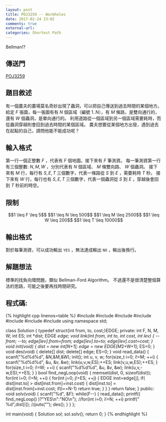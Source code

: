 ```yaml
---
layout: post
title: POJ3259 -- Wormholes
date: 2017-02-24 23:02
comments: true
external-url:
categories: Shortest Path
---
```


Bellman!?

## 傳送門
[POJ3259](http://poj.org/problem?id=3259)

## 題目敘述
有一個農夫的農場莫名奇妙出現了蟲洞，可以把自己傳送到過去時間的某個地方。
給定 $F$ 張圖，每一張圖有有 $N$ 個區域（編號 1..N），有 $M$ 條路，是雙向通行的，還有 $W$ 個蟲洞，是單向通行的。
利用道路從一個區域到另一個區域需要耗時，而從蟲洞穿越則會回到過去時間的某個區域。
農夫想要從某個地方出發，遇到過去在起點的自己，請問他能不能成功呢？

## 輸入格式
第一行一個正整數 $F$ ，代表有 $F$ 個地圖。接下來有 $F$ 筆測資。
每一筆測資第一行有三個整數: $N, M, W$ ，分別代表有 $N$ 個區域、 $M$ 條雙向路、 $W$ 個蟲洞。
接下來有 $M$ 行，每行有 $S, E, T$ 三個數字，代表一條路從 $S$ 到 $E$ ，需要耗時 $T$ 秒。
接下來有 $W$ 行，每行也有 $S, E, T$ 三個數字，代表一個蟲洞從 $S$ 到 $E$ ，穿越後會回到 $T$ 秒前的時空。

## 限制

<center>
$$1 \leq F \leq 5$$
$$1 \leq N \leq 500$$
$$1 \leq M \leq 2500$$
$$1 \leq W \leq 200$$
$$1 \leq T \leq 10000$$
</center>

## 輸出格式
對於每筆測資，可以成功輸出 `YES` ，無法達成輸出 `NO` ，輸出後換行。

## 解題想法
標準的找負向環問題，類似 Bellman-Ford Algorithm。
不過還不是很清楚整個算法的思路，可能之後要再找時間研究。

## 程式碼:

{% highlight cpp linenos=table %}
#include <iostream>
#include <string>
#include <algorithm>
#include <vector>
#include <cstdio>
#include <cstdlib>
#include <cstring>
using namespace std;

class Solution {
    typedef struct{int from, to, cost;}EDGE;
    private:
        int F, N, M, W;
        int ES;
        int *dist;
        EDGE *edge;
        void link(int from, int to, int cost, int lev) {
            --from; --to;
            edge[lev].from=from;
            edge[lev].to=to;
            edge[lev].cost=cost;
        }
        void init(void) {
            dist = new int[N+1];
            edge = new EDGE[M*2+W+1];
            ES=0;
        }
        void des(void) {
            delete[] dist; delete[] edge;
            ES=0;
        }
        void read_data() {
            scanf("%d%d%d", &N,&M,&W);
            init();
            int u, v, w;
            for(size_t i=0; i!=M; ++i) {
                scanf("%d%d%d", &u, &v, &w);
                link(u,v,w,ES);++ES;
                link(v,u,w,ES);++ES;
            }
            for(size_t i=0; i!=W; ++i) {
                scanf("%d%d%d", &u, &v, &w);
                link(u,v,-w,ES);++ES;
            }
        }
        bool find_negLoop(void) {
            memset(dist, 0, sizeof(dist));
            for(int i=0; i!=N; ++i) {
                for(int j=0; j!=ES; ++j) {
                    EDGE inst=edge[j];
                    if( dist[inst.to] > dist[inst.from]+inst.cost) {
                        dist[inst.to] = dist[inst.from]+inst.cost;
                        if(i==N-1) return true;
                    }
                }
            }
            return false;
        }
    public:
        void solv(void) {
            scanf("%d", &F);
            while(F--) {
                read_data();
                printf(( find_negLoop() )?"YES\n":"NO\n");
                //for(int i=0; i!=N; ++i) printf(" %d",dist[i]);
                //puts("");
                des();
            }
        }
};

int main(void) {
    Solution sol;
    sol.solv();
    return 0;
}
{% endhighlight %}

